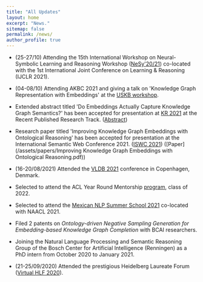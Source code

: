 ```yaml
---
title: "All Updates"
layout: home
excerpt: "News."
sitemap: false
permalink: /news/
author_profile: true
---
```


* (25-27/10) Attending the 15th International Workshop on Neural-Symbolic Learning and Reasoning Workshop ([NeSy'20/21](https://sites.google.com/view/nesy20/home)) co-located with the 1st International Joint Conference on Learning & Reasoning (IJCLR 2021). 

* (04-08/10) Attending AKBC 2021 and giving a talk on 'Knowledge Graph Representation with Embeddings' at the [USKB workshop](https://uskb-workshop.github.io/). 

* Extended abstract titled 'Do Embeddings Actually Capture Knowledge Graph Semantics?' has been accepted for presentation at [KR 2021](https://kr2021.kbsg.rwth-aachen.de/) at the Recent Published Research Track. ([Abstract](/assets/papers/USKB_abstract_NitishaJain.pdf))

* Research paper titled 'Improving Knowledge Graph Embeddings with Ontological Reasoning' has been accepted for presentation at the International Semantic Web Conference 2021. ([ISWC 2021](https://iswc2021.semanticweb.org/)) ([Paper](/assets/papers/Improving Knowledge Graph Embeddings with Ontological Reasoning.pdf))

* (16-20/08/2021) Attended the [VLDB 2021](https://vldb.org/2021/) conference in Copenhagen, Denmark. 

* Selected to attend the ACL Year Round Mentorship [program](https://mentorship.aclweb.org/Home.html), class of 2022.

* Selected to attend the [Mexican NLP Summer School 2021](https://ampln.github.io/escuelaverano2021/) co-located with NAACL 2021. 

* Filed 2 patents on *Ontology-driven Negative Sampling Generation for Embedding-based Knowledge Graph Completion* with BCAI researchers. 

* Joining the Natural Language Processing and Semantic Reasoning Group of the Bosch Center for Artificial Intelligence (Renningen) as a PhD intern from October 2020 to January 2021.

* (21-25/09/2020) Attended the prestigious Heidelberg Laureate Forum ([Virtual HLF 2020](https://www.heidelberg-laureate-forum.org/forum/virtual-hlf-2020.html)).
